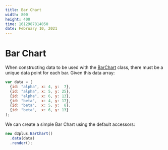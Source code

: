 ```yaml
---
title: Bar Chart
width: 800
height: 400
time: 1612987814050
date: February 10, 2021
---
```


# Bar Chart

When constructing data to be used with the [BarChart](http://d3plus.org/docs/#BarChart) class, there must be a unique data point for each bar. Given this data array:

```js
var data = [
  {id: "alpha", x: 4, y:  7},
  {id: "alpha", x: 5, y: 25},
  {id: "alpha", x: 6, y: 13},
  {id: "beta",  x: 4, y: 17},
  {id: "beta",  x: 5, y:  8},
  {id: "beta",  x: 6, y: 13}
];
```

We can create a simple Bar Chart using the default accessors:

```js
new d3plus.BarChart()
  .data(data)
  .render();
```
